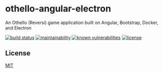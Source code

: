 # othello-angular-electron
An Othello (Reversi) game application built on Angular, Bootstrap, Docker, and Electron

[![build status](https://secure.travis-ci.org/tom-weatherhead/othello-angular-electron.svg)](https://travis-ci.org/tom-weatherhead/othello-angular-electron)
[![maintainability](https://api.codeclimate.com/v1/badges/067c83f4f476431aa46b/maintainability)](https://codeclimate.com/github/tom-weatherhead/othello-angular-electron/maintainability)
[![known vulnerabilities](https://snyk.io/test/github/tom-weatherhead/othello-angular-electron/badge.svg?targetFile=package.json&package-lock.json)](https://snyk.io/test/github/tom-weatherhead/othello-angular-electron?targetFile=package.json&package-lock.json)
[![license](https://img.shields.io/github/license/mashape/apistatus.svg)](https://github.com/tom-weatherhead/othello-angular-electron/blob/master/LICENSE)

## License
[MIT](https://choosealicense.com/licenses/mit/)

